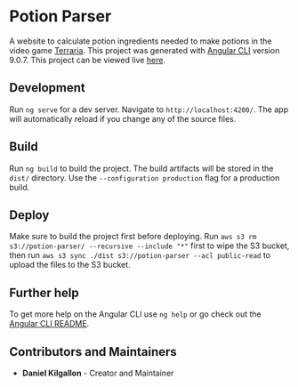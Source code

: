 # Potion Parser

A website to calculate potion ingredients needed to make potions in the video game [Terraria](https://www.terraria.org/). This project was generated with [Angular CLI](https://github.com/angular/angular-cli) version 9.0.7. This project can be viewed live [here](http://potion-parser.s3-website-us-east-1.amazonaws.com/).

## Development

Run `ng serve` for a dev server. Navigate to `http://localhost:4200/`. The app will automatically reload if you change any of the source files.

## Build

Run `ng build` to build the project. The build artifacts will be stored in the `dist/` directory. Use the `--configuration production` flag for a production build.

## Deploy

Make sure to build the project first before deploying. Run `aws s3 rm s3://potion-parser/ --recursive --include "*"` first to wipe the S3 bucket, then run `aws s3 sync ./dist s3://potion-parser --acl public-read` to upload the files to the S3 bucket.

## Further help

To get more help on the Angular CLI use `ng help` or go check out the [Angular CLI README](https://github.com/angular/angular-cli/blob/master/README.md).

## Contributors and Maintainers
* **Daniel Kilgallon** - Creator and Maintainer